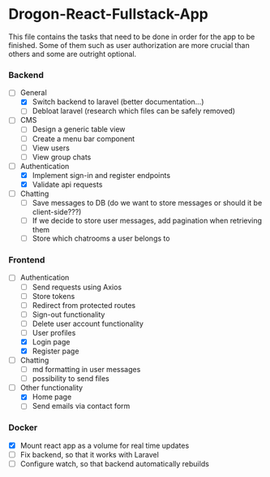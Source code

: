 # Drogon-React-Fullstack-App

This file contains the tasks that need to be done in order for the app to be finished.
Some of them such as user authorization are more crucial than others and some are outright optional.

### Backend
- [ ] General
    - [X] Switch backend to laravel (better documentation...)
    - [ ] Debloat laravel (research which files can be safely removed)

- [ ] CMS
    - [ ] Design a generic table view
    - [ ] Create a menu bar component
    - [ ] View users
    - [ ] View group chats

- [ ] Authentication
    - [X] Implement sign-in and register endpoints
    - [X] Validate api requests

- [ ] Chatting
    - [ ] Save messages to DB (do we want to store messages or should it be client-side???)
    - [ ] If we decide to store user messages, add pagination when retrieving them
    - [ ] Store which chatrooms a user belongs to

### Frontend
- [ ] Authentication
    - [ ] Send requests using Axios
    - [ ] Store tokens
    - [ ] Redirect from protected routes
    - [ ] Sign-out functionality
    - [ ] Delete user account functionality
    - [ ] User profiles
    - [X] Login page
    - [X] Register page

- [ ] Chatting
    - [ ] md formatting in user messages
    - [ ] possibility to send files

- [ ] Other functionality
    - [X] Home page
    - [ ] Send emails via contact form

### Docker
- [X] Mount react app as a volume for real time updates
- [ ] Fix backend, so that it works with Laravel
- [ ] Configure watch, so that backend automatically rebuilds